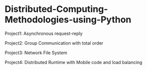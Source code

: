 # Distributed-Computing-Methodologies-using-Python

Project1: Αsynchronous request-reply

Project2: Group Communication with total order

Project3: Network File System

Project4: Distributed Runtime with Mobile code and load balancing  
 
